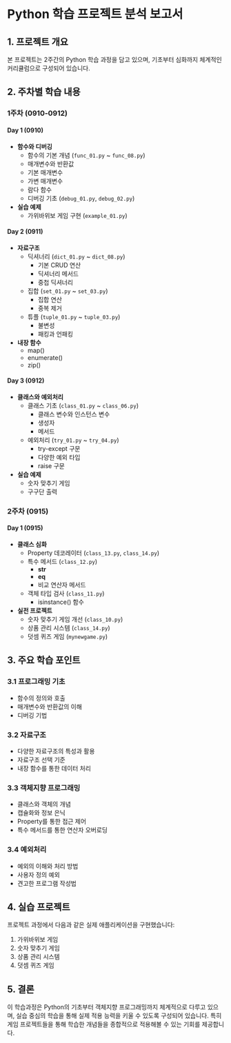 # Python 학습 프로젝트 분석 보고서

## 1. 프로젝트 개요
본 프로젝트는 2주간의 Python 학습 과정을 담고 있으며, 기초부터 심화까지 체계적인 커리큘럼으로 구성되어 있습니다.

## 2. 주차별 학습 내용

### 1주차 (0910-0912)

#### Day 1 (0910)
- **함수와 디버깅**
  - 함수의 기본 개념 (`func_01.py` ~ `func_08.py`)
  - 매개변수와 반환값
  - 기본 매개변수
  - 가변 매개변수
  - 람다 함수
  - 디버깅 기초 (`debug_01.py`, `debug_02.py`)
- **실습 예제**
  - 가위바위보 게임 구현 (`example_01.py`)

#### Day 2 (0911)
- **자료구조**
  - 딕셔너리 (`dict_01.py` ~ `dict_08.py`)
    - 기본 CRUD 연산
    - 딕셔너리 메서드
    - 중첩 딕셔너리
  - 집합 (`set_01.py` ~ `set_03.py`)
    - 집합 연산
    - 중복 제거
  - 튜플 (`tuple_01.py` ~ `tuple_03.py`)
    - 불변성
    - 패킹과 언패킹
- **내장 함수**
  - map()
  - enumerate()
  - zip()

#### Day 3 (0912)
- **클래스와 예외처리**
  - 클래스 기초 (`class_01.py` ~ `class_06.py`)
    - 클래스 변수와 인스턴스 변수
    - 생성자
    - 메서드
  - 예외처리 (`try_01.py` ~ `try_04.py`)
    - try-except 구문
    - 다양한 예외 타입
    - raise 구문
- **실습 예제**
  - 숫자 맞추기 게임
  - 구구단 출력

### 2주차 (0915)

#### Day 1 (0915)
- **클래스 심화**
  - Property 데코레이터 (`class_13.py`, `class_14.py`)
  - 특수 메서드 (`class_12.py`)
    - __str__
    - __eq__
    - 비교 연산자 메서드
  - 객체 타입 검사 (`class_11.py`)
    - isinstance() 함수
- **실전 프로젝트**
  - 숫자 맞추기 게임 개선 (`class_10.py`)
  - 상품 관리 시스템 (`class_14.py`)
  - 덧셈 퀴즈 게임 (`mynewgame.py`)

## 3. 주요 학습 포인트

### 3.1 프로그래밍 기초
- 함수의 정의와 호출
- 매개변수와 반환값의 이해
- 디버깅 기법

### 3.2 자료구조
- 다양한 자료구조의 특성과 활용
- 자료구조 선택 기준
- 내장 함수를 통한 데이터 처리

### 3.3 객체지향 프로그래밍
- 클래스와 객체의 개념
- 캡슐화와 정보 은닉
- Property를 통한 접근 제어
- 특수 메서드를 통한 연산자 오버로딩

### 3.4 예외처리
- 예외의 이해와 처리 방법
- 사용자 정의 예외
- 견고한 프로그램 작성법

## 4. 실습 프로젝트
프로젝트 과정에서 다음과 같은 실제 애플리케이션을 구현했습니다:
1. 가위바위보 게임
2. 숫자 맞추기 게임
3. 상품 관리 시스템
4. 덧셈 퀴즈 게임

## 5. 결론
이 학습과정은 Python의 기초부터 객체지향 프로그래밍까지 체계적으로 다루고 있으며, 실습 중심의 학습을 통해 실제 적용 능력을 키울 수 있도록 구성되어 있습니다. 특히 게임 프로젝트들을 통해 학습한 개념들을 종합적으로 적용해볼 수 있는 기회를 제공합니다.